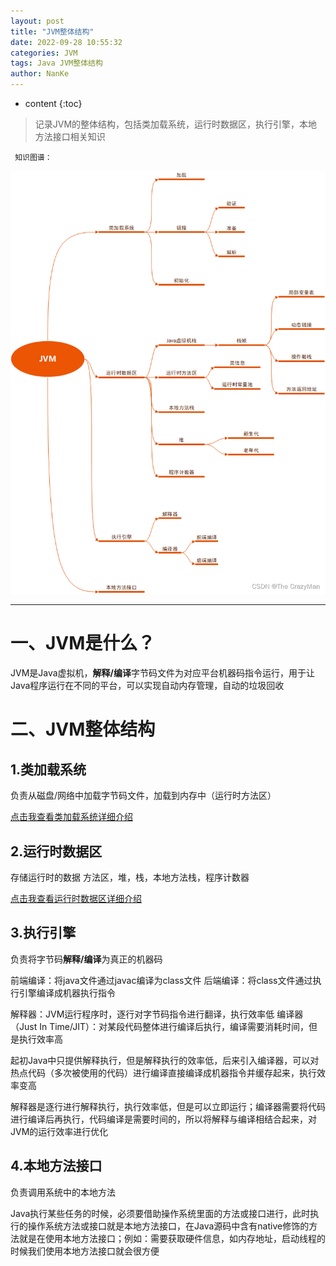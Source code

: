 ```yaml
---
layout: post
title: "JVM整体结构"
date: 2022-09-28 10:55:32
categories: JVM
tags: Java JVM整体结构
author: NanKe
---
```


* content
{:toc}
> 记录JVM的整体结构，包括类加载系统，运行时数据区，执行引擎，本地方法接口相关知识



` 知识图谱：`

![JVM知识图谱](https://raw.githubusercontent.com/crazymen-nanke/image/master/note/202303181354479.png)

---

# 一、JVM是什么？
JVM是Java虚拟机，**解释/编译**字节码文件为对应平台机器码指令运行，用于让Java程序运行在不同的平台，可以实现自动内存管理，自动的垃圾回收
# 二、JVM整体结构
## 1.类加载系统
负责从磁盘/网络中加载字节码文件，加载到内存中（运行时方法区）

[点击我查看类加载系统详细介绍](https://blog.csdn.net/qq_42897323/article/details/127085593?spm=1001.2014.3001.5501)

## 2.运行时数据区
存储运行时的数据
方法区，堆，栈，本地方法栈，程序计数器

[点击我查看运行时数据区详细介绍](https://blog.csdn.net/qq_42897323/article/details/127094493?spm=1001.2014.3001.5501)

## 3.执行引擎
负责将字节码**解释/编译**为真正的机器码

前端编译：将java文件通过javac编译为class文件
后端编译：将class文件通过执行引擎编译成机器执行指令

解释器：JVM运行程序时，逐行对字节码指令进行翻译，执行效率低
编译器（Just In Time/JIT）：对某段代码整体进行编译后执行，编译需要消耗时间，但是执行效率高

起初Java中只提供解释执行，但是解释执行的效率低，后来引入编译器，可以对热点代码（多次被使用的代码）进行编译直接编译成机器指令并缓存起来，执行效率变高

解释器是逐行进行解释执行，执行效率低，但是可以立即运行；编译器需要将代码进行编译后再执行，代码编译是需要时间的，所以将解释与编译相结合起来，对JVM的运行效率进行优化
## 4.本地方法接口
负责调用系统中的本地方法

Java执行某些任务的时候，必须要借助操作系统里面的方法或接口进行，此时执行的操作系统方法或接口就是本地方法接口，在Java源码中含有native修饰的方法就是在使用本地方法接口；例如：需要获取硬件信息，如内存地址，启动线程的时候我们使用本地方法接口就会很方便
